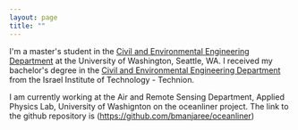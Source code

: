 ```yaml
---
layout: page
title: ""
---
```


I'm a master's student in the [Civil and Environmental Engineering Department](https://www.ce.washington.edu) at the University of Washington, Seattle, WA. I received my bachelor's degree in  the [Civil and Environmental Engineering Department](https://cee.technion.ac.il/en/) from the Israel Institute of Technology - Technion. 

I am currently working at the Air and Remote Sensing Department, Applied Physics Lab, University of Washignton on the oceanliner project. The link to the github repository is (https://github.com/bmanjaree/oceanliner)
